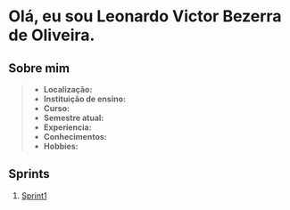 # **Olá, eu sou Leonardo Victor Bezerra de Oliveira.**

## Sobre mim











> - **Localização:**
> - **Instituição de ensino:**
> - **Curso:**
> - **Semestre atual:**
> - **Experiencia:**
> - **Conhecimentos:**
> - **Hobbies:**

## Sprints
1. [Sprint1](https://github.com/L3onVictor/PB-LEONARDO-OLIVEIRA/tree/main/Sprint1)